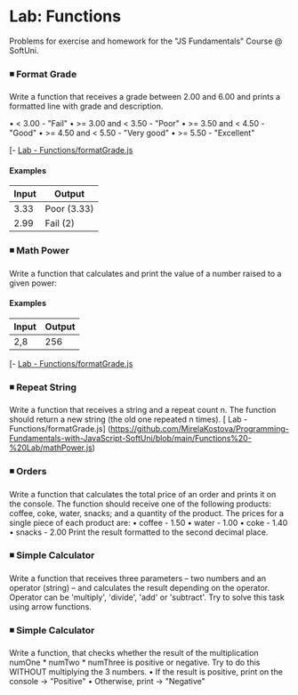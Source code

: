 # Lab: Functions
Problems for exercise and homework for the "JS Fundamentals" Course @ SoftUni.

### :black_medium_small_square: Format Grade

Write a function that receives a grade between 2.00 and 6.00 and prints a formatted line with grade and description.

•	< 3.00 - "Fail"
•	>= 3.00 and < 3.50 - "Poor"
•	>= 3.50 and < 4.50 - "Good"
•	>= 4.50 and < 5.50 - "Very good"
•	>= 5.50 - "Excellent"

[- [ Lab - Functions/formatGrade.js](https:/[github.com/MirelaKostova/Programming-Fundamentals-with-JavaScript-SoftUni/blob/main/Lab%20-%20Functions/formatGrade.js)

#### Examples
| Input                |  Output              |
| -------------        | -------------        |
| 3.33                 | Poor (3.33)          | 
| 2.99                 | Fail (2)             |

### :black_medium_small_square: Math Power
Write a function that calculates and print the value of a number raised to a given power:

#### Examples
| Input                |  Output              |
| -------------        | -------------        |
| 2,8                  | 256                  | 

[- [ Lab - Functions/formatGrade.js](https://github.com/MirelaKostova/Programming-Fundamentals-with-JavaScript-SoftUni/blob/main/Functions%20-%20Lab/mathPower.js)

### :black_medium_small_square: Repeat String
Write a function that receives a string and a repeat count n. The function should return a new string (the old one repeated n times).
[ Lab - Functions/formatGrade.js] (https://github.com/MirelaKostova/Programming-Fundamentals-with-JavaScript-SoftUni/blob/main/Functions%20-%20Lab/mathPower.js)

### :black_medium_small_square: Orders
Write a function that calculates the total price of an order and prints it on the console. 
The function should receive one of the following products: coffee, coke, water, snacks; and a quantity of the product. 
The prices for a single piece of each product are: 
•	coffee - 1.50
•	water - 1.00
•	coke - 1.40
•	snacks - 2.00
Print the result formatted to the second decimal place.

### :black_medium_small_square: Simple Calculator
Write a function that receives three parameters – two numbers and an operator (string) – and calculates the result depending on the operator. 
Operator can be 'multiply', 'divide', 'add' or 'subtract'. Try to solve this task using arrow functions.

### :black_medium_small_square: Simple Calculator
Write a function, that checks whether the result of the multiplication numOne * numTwo * numThree is positive or negative. Try to do this WITHOUT multiplying the 3 numbers.
•	If the result is positive, print on the console -> "Positive"
•	Otherwise, print -> "Negative"
